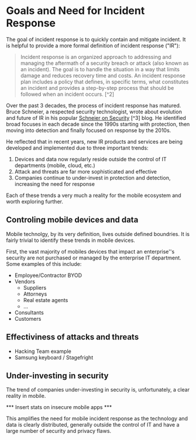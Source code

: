 # Goals and Need for Incident Response

The goal of incident response is to quickly contain and mitigate incident. It is helpful to provide a more formal definition of incident response ("IR"):

>Incident response is an organized approach to addressing and managing the aftermath of a security breach or attack (also known as an incident). The goal is to handle the situation in a way that limits damage and reduces recovery time and costs. An incident response plan includes a policy that defines, in specific terms, what constitutes an incident and provides a step-by-step process that should be followed when an incident occurs. [^2]

Over the past 3 decades, the process of incident response has matured. Bruce Schneier, a respected security technologist, wrote about evolution and future of IR in his popular [Schneier on Security](https://www.schneier.com/blog/archives/2014/11/the_future_of_i.html) [^3] blog. He identified broad focuses in each decade since the 1990s starting with protection, then moving into detection and finally focused on response by the 2010s.

He reflected that in recent years, new IR products and services are being developed and implemented due to three important trends:

1. Devices and data now regularly reside outside the control of IT departments (mobile, cloud, etc.)
2. Attack and threats are far more sophisticated and effective
3. Companies continue to under-invest in protection and detection, increasing the need for response

Each of these trends a very much a reality for the mobile ecosystem and worth exploring further.

## Controling mobile devices and data
Mobile technolgy, by its very definition, lives outside defined boundries. It is fairly trivial to identify these trends in mobile devices.

First, the vast majority of mobiles devices that impact an enterprise''s security are not purchased or managed by the enterprise IT department. Some examples of this include:

* Employee/Contractor BYOD
* Vendors
    * Suppliers
    * Attorneys
    * Real estate agents
    * ...
* Consultants
* Customers  

## Effectiviness of attacks and threats

- Hacking Team example
- Samsung keyboard / Stagefright

## Under-investing in security
The trend of companies under-investing in security is, unfortunately, a clear reality in mobile.

*** Insert stats on insecure mobile apps ***

This amplifies the need for mobile incident response as the technology and data is clearly distributed, generally outside the control of IT and have a large number of security and privacy flaws.

